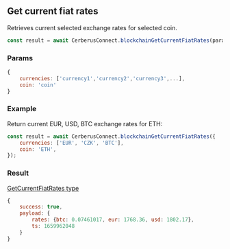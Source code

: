 ## Get current fiat rates

Retrieves current selected exchange rates for selected coin.

```javascript
const result = await CerberusConnect.blockchainGetCurrentFiatRates(params);
```

### Params

```javascript
{
    currencies: ['currency1','currency2','currency3',...],
    coin: 'coin'
}
```

### Example

Return current EUR, USD, BTC exchange rates for ETH:

```javascript
const result = await CerberusConnect.blockchainGetCurrentFiatRates({
    currencies: ['EUR', 'CZK', 'BTC'],
    coin: 'ETH',
});
```

### Result

[GetCurrentFiatRates type](https://github.com/Cerberus-Wallet/cerberus-suite/blob/develop/packages/blockchain-link/src/types/responses.ts)

```javascript
{
    success: true,
    payload: {
        rates: {btc: 0.07461017, eur: 1768.36, usd: 1802.17},
        ts: 1659962048
    }
}
```
